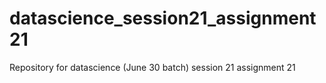 # datascience_session21_assignment21
Repository for datascience (June 30 batch) session 21 assignment 21
